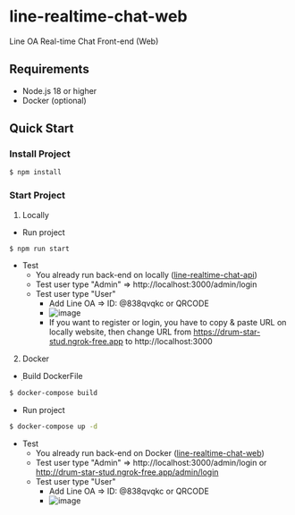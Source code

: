 # line-realtime-chat-web
Line OA Real-time Chat Front-end (Web)
## Requirements
- Node.js 18 or higher
- Docker (optional)
## Quick Start
### Install Project
``` bash
$ npm install
```
### Start Project
1. Locally
- Run project
``` bash
$ npm run start
```
- Test
    - You already run back-end on locally ([line-realtime-chat-api](https://github.com/Much-Arisz/line-realtime-chat-api))
    - Test user type "Admin" => http://localhost:3000/admin/login
    - Test user type "User"
       - Add Line OA => ID: @838qvqkc or QRCODE
       - ![image](https://github.com/Much-Arisz/line-realtime-chat-web/assets/56961503/3407b73b-247b-4472-b0f3-49936801da0b)
       - If you want to register or login, you have to copy & paste URL on locally website, then change URL from https://drum-star-stud.ngrok-free.app to http://localhost:3000
2. Docker
- ฺBuild DockerFile
``` bash
$ docker-compose build
```
- Run project
``` bash
$ docker-compose up -d
```
  - Test
    - You already run back-end on Docker ([line-realtime-chat-web](https://github.com/Much-Arisz/line-realtime-chat-api))
    - Test user type "Admin" => http://localhost:3000/admin/login or http://drum-star-stud.ngrok-free.app/admin/login
    - Test user type "User"
       - Add Line OA => ID: @838qvqkc or QRCODE
       - ![image](https://github.com/Much-Arisz/line-realtime-chat-web/assets/56961503/3407b73b-247b-4472-b0f3-49936801da0b)


